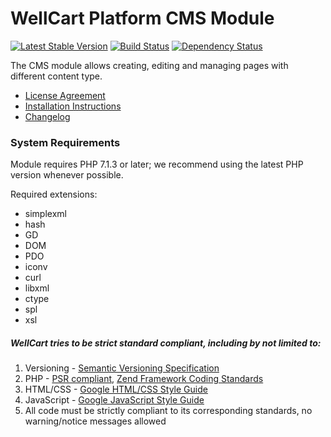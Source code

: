 WellCart Platform CMS Module
============================

[![Latest Stable Version](https://poser.pugx.org/wellcart/module-cms/v/stable.png)](https://packagist.org/packages/wellcart/module-cms)
[![Build Status](https://travis-ci.org/wellcart/module-cms.svg)](https://travis-ci.org/wellcart/module-cms)
[![Dependency Status](https://www.versioneye.com/php/wellcart:module-cms/dev-master/badge.png)](https://www.versioneye.com/php/wellcart:module-cms/dev-master)

The CMS module allows creating, editing and managing pages with different content type.

* [License Agreement](LICENSE.md)
* [Installation Instructions](docs/Module_Installation_Instructions.md)
* [Changelog](CHANGELOG.md)

### System Requirements

Module requires PHP 7.1.3 or later; we recommend using the
latest PHP version whenever possible.

Required extensions:

* simplexml
* hash
* GD
* DOM
* PDO
* iconv
* curl
* libxml
* ctype
* spl
* xsl

##### WellCart tries to be strict standard compliant, including by not limited to:

1. Versioning - [Semantic Versioning Specification](http://semver.org)
2. PHP - [PSR compliant](https://github.com/php-fig/fig-standards), [Zend Framework Coding Standards](http://framework.zend.com/manual/current/en/ref/coding.standard.html)
3. HTML/CSS - [Google HTML/CSS Style Guide](https://google.github.io/styleguide/htmlcssguide.xml)
4. JavaScript - [Google JavaScript Style Guide](https://google.github.io/styleguide/javascriptguide.xml)
5. All code must be strictly compliant to its corresponding standards, no warning/notice messages allowed